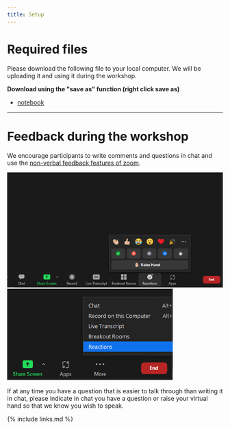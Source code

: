 ```yaml
---
title: Setup
---
```


# Required files

Please download the following file to your local computer.  We will be uploading it and using it during the workshop.  

**Download using the "save as" function (right click save as)**
* <a href ="https://raw.githubusercontent.com/CI-TRACS/High_Performance_Computing/gh-pages/code/participants-copy.ipynb">notebook</a>

---
# Feedback during the workshop

We encourage participants to write comments and questions in chat and use the <a href="https://support.zoom.us/hc/en-us/articles/115001286183-Nonverbal-feedback-during-meetings#:~:text=To%20provide%20nonverbal%20feedback%20or,icon%20again%20to%20remove%20it." target="_blank" >non-verbal feedback features of zoom</a>.

<img src="./fig/non-verbal.png" alt="non-verbal icon" >

<img src="./fig/non-verbal_min.png" alt="non-verbal icon from ..." >


If at any time you have a question that is easier to talk through than writing it in chat, please indicate in chat you have a question or raise your virtual hand so that we know you wish to speak.


{% include links.md %}
